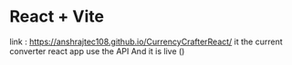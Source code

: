 # React + Vite
link : https://anshrajtec108.github.io/CurrencyCrafterReact/
it the current converter react app use the API 
And it is live ()
